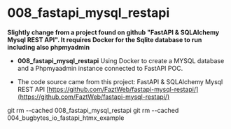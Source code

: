 # 008_fastapi_mysql_restapi

**Slightly change from a project found on github "FastAPI & SQLAlchemy Mysql REST API". It requires Docker for the Sqlite database to run including also phpmyadmin**

- **008_fastapi_mysql_restapi** 
Using Docker to create a MYSQL database and a Phpmyaadmin instance connected to FastAPI POC.

- The code source came from this project: FastAPI & SQLAlchemy Mysql REST API [https://github.com/FaztWeb/fastapi-mysql-restapi/](https://github.com/FaztWeb/fastapi-mysql-restapi/)


git rm --cached 008_fastapi_mysql_restapi
git rm --cached 004_bugbytes_io_fastapi_htmx_example


